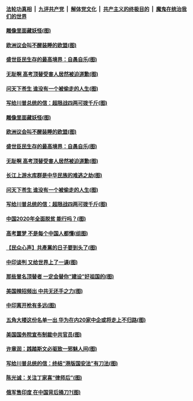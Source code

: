 ####  [法轮功真相](../../../../basic/blob/master/README.md?t=06300202) &nbsp;|&nbsp; [九评共产党](../../../../9ping.md/blob/master/README.md?t=06300202) &nbsp;|&nbsp; [解体党文化](../../../../jtdwh.md/blob/master/README.md?t=06300202)  &nbsp;|&nbsp; [共产主义的终极目的](../../../../gczydzjmd.md/blob/master/README.md?t=06300202) &nbsp;|&nbsp; [魔鬼在统治我们的世界](../../../../mgztzwmdsj.md/blob/master/README.md?t=06300202) 

#### [雕像里面藏妖怪(图)](../pages/p4/937959.md?t=06300202) 

#### [欧洲议会叫不醒装睡的欧盟(图)](../pages/p4/938033.md?t=06300202) 

#### [盛世臣民生存的最高境界：自愚自乐(图)](../pages/p4/938023.md?t=06300202) 

#### [无耻啊 高考顶替受害人居然被迫道歉(图)](../pages/p4/938030.md?t=06300202) 

#### [问天下苍生 谁没有一个被偷走的人生(图)](../pages/p4/938026.md?t=06300202) 

#### [写给川普总统的信：超限战四两可拨千斤(图)](../pages/p4/938021.md?t=06300202) 

#### [雕像里面藏妖怪(图)](../pages/p4/937959.md?t=06300202) 

#### [欧洲议会叫不醒装睡的欧盟(图)](../pages/p4/938033.md?t=06300202) 

#### [盛世臣民生存的最高境界：自愚自乐(图)](../pages/p4/938023.md?t=06300202) 

#### [无耻啊 高考顶替受害人居然被迫道歉(图)](../pages/p4/938030.md?t=06300202) 

#### [长江上游水库群是中华民族的难逃之劫(图)](../pages/p4/938022.md?t=06300202) 

#### [问天下苍生 谁没有一个被偷走的人生(图)](../pages/p4/938026.md?t=06300202) 

#### [写给川普总统的信：超限战四两可拨千斤(图)](../pages/p4/938021.md?t=06300202) 

#### [中国2020年全面脱贫 能行吗？(图)](../pages/p4/937928.md?t=06300202) 

#### [高考噩梦 不是每个中国人都懂(组图)](../pages/p4/937927.md?t=06300202) 

#### [【民众心声】共產黨的日子要到头了(图)](../pages/p4/937474.md?t=06300202) 

#### [中印谈判 又给世界上了一课(图)](../pages/p4/937868.md?t=06300202) 

#### [那些冒名顶替者 一定会替你“建设”好祖国的(图)](../pages/p4/937925.md?t=06300202) 

#### [美国辣招频出 中共无还手之力(图)](../pages/p4/937916.md?t=06300202) 

#### [中印离开枪有多远(图)](../pages/p4/937913.md?t=06300202) 

#### [五角大楼这份名单一出 华为在内20家中企或将走上不归路(图)](../pages/p4/937820.md?t=06300202) 

#### [美国国务院宣布制裁中共官员(图)](../pages/p4/937844.md?t=06300202) 

#### [许章润：践踏斯文必驱致一邪魅人间(图)](../pages/p4/937826.md?t=06300202) 

#### [写给川普总统的信：终结“港版国安法”有刀法(图)](../pages/p4/937833.md?t=06300202) 

#### [陈光诚：关注丁家喜“律师后”(图)](../pages/p4/937827.md?t=06300202) 

#### [俄军售印度 在中国背后捅刀?(图)](../pages/p4/937825.md?t=06300202) 


